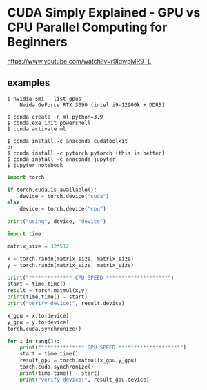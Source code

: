 CUDA Simply Explained - GPU vs CPU Parallel Computing for Beginners
===================================================================

https://www.youtube.com/watch?v=r9IqwpMR9TE

## examples

	$ nvidia-smi --list-gpus
		Nvida GeForce RTX 3090 (intel i9-12900k + DDR5)

	$ conda create -n ml python=3.9
	$ conda.exe init powershell
	$ conda activate ml

	$ conda install -c anaconda cudatoolkit
	or 
	$ conda install -c pytorch pytorch (this is better)
	$ conda install -c anaconda jupyter
	$ jupyter notebook

```python
import torch

if torch.cuda.is_available():
	device = torch.device("cuda")
else:
	device = torch.device("cpu")

print("using", device, "device")

import time

matrix_size = 32*512

x = torch.randn(matrix_size, matrix_size)
y = torch.randn(matrix_size, matrix_size)

print("************** CPU SPEED ********************")
start = time.time()
result = torch.matmul(x,y)
print(time.time() - start)
print("verify device:", result.device)

x_gpu = x.to(device)
y_gpu = y.to(device)
torch.cuda.synchronize()

for i in rang(3):
	print("************** GPU SPEED ********************")
	start = time.time()
	result_gpu = torch.matmul(x_gpu,y_gpu)
	torch.cuda.synchronize()
	print(time.time() - start)
	print("verify device:", result_gpu.device)
```